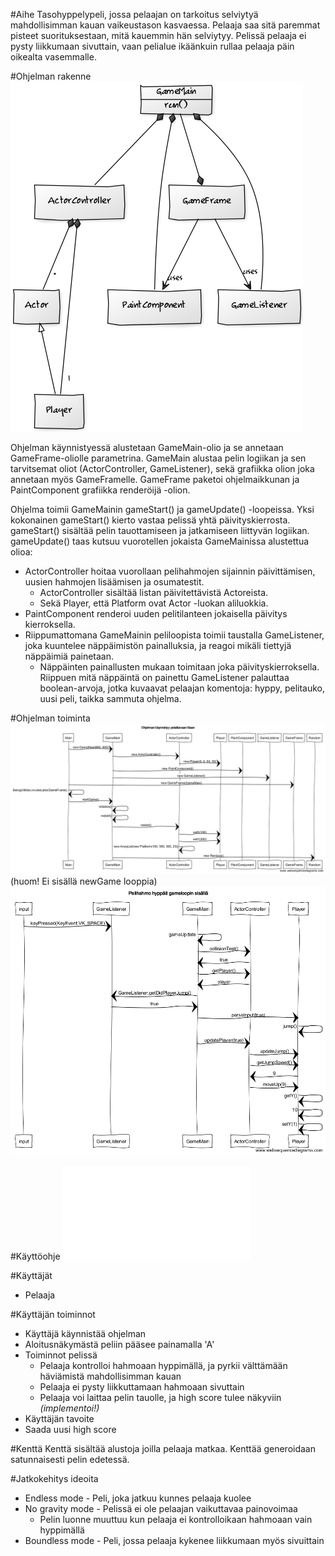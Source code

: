 #Aihe
Tasohyppelypeli, jossa pelaajan on tarkoitus selviytyä mahdollisimman kauan vaikeustason kasvaessa. Pelaaja saa sitä paremmat pisteet suorituksestaan, mitä kauemmin hän selviytyy. Pelissä pelaaja ei pysty liikkumaan sivuttain, vaan pelialue ikäänkuin rullaa pelaaja päin oikealta vasemmalle.

#Ohjelman rakenne
![Luokkakaavio](kaaviot/luokkakaavio3.png)

Ohjelman käynnistyessä alustetaan GameMain-olio ja se annetaan GameFrame-oliolle parametrina. GameMain alustaa pelin logiikan ja sen tarvitsemat oliot (ActorController, GameListener), sekä grafiikka olion joka annetaan myös GameFramelle. GameFrame paketoi ohjelmaikkunan ja PaintComponent grafiikka renderöijä -olion. 

Ohjelma toimii GameMainin gameStart() ja gameUpdate() -loopeissa. Yksi kokonainen gameStart() kierto vastaa pelissä yhtä päivityskierrosta. gameStart() sisältää pelin tauottamiseen ja jatkamiseen liittyvän logiikan. gameUpdate() taas kutsuu vuorotellen jokaista GameMainissa alustettua olioa:
* ActorController hoitaa vuorollaan pelihahmojen sijainnin päivittämisen, uusien hahmojen lisäämisen ja osumatestit.
  * ActorController sisältää listan päivitettävistä Actoreista.
  * Sekä Player, että Platform ovat Actor -luokan aliluokkia.
* PaintComponent renderoi uuden pelitilanteen jokaisella päivitys kierroksella. 
* Riippumattomana GameMainin peliloopista toimii taustalla GameListener, joka kuuntelee näppäimistön painalluksia, ja reagoi mikäli tiettyjä näppäimiä painetaan.
  * Näppäinten painallusten mukaan toimitaan joka päivityskierroksella. Riippuen mitä näppäintä on painettu GameListener palauttaa boolean-arvoja, jotka kuvaavat pelaajan komentoja: hyppy, pelitauko, uusi peli, taikka sammuta ohjelma.

#Ohjelman toiminta
![Ohjelman käynnistämisen sekvenssikaavio](kaaviot/sekvenssikaavio2.png)
(huom! Ei sisällä newGame looppia)
![Pelihahmon hyppäämisen sekvenssikaavio](kaaviot/sekvenssikaavio1.png)

#Käyttöohje
![Käyttöohjeet löytyvät täältä.](kayttoohje.md)

#Käyttäjät
* Pelaaja

#Käyttäjän toiminnot
* Käyttäjä käynnistää ohjelman
 * Aloitusnäkymästä peliin pääsee painamalla 'A' 
* Toiminnot pelissä
  * Pelaaja kontrolloi hahmoaan hyppimällä, ja pyrkii välttämään häviämistä mahdollisimman kauan
  * Pelaaja ei pysty liikkuttamaan hahmoaan sivuttain
  * Pelaaja voi laittaa pelin tauolle, ja high score tulee näkyviin *(implementoi!)*
* Käyttäjän tavoite
 * Saada uusi high score

#Kenttä
Kenttä sisältää alustoja joilla pelaaja matkaa. Kenttää generoidaan satunnaisesti pelin edetessä.

#Jatkokehitys ideoita
* Endless mode - Peli, joka jatkuu kunnes pelaaja kuolee
* No gravity mode - Pelissä ei ole pelaajan vaikuttavaa painovoimaa
  * Pelin luonne muuttuu kun pelaaja ei kontrolloikaan hahmoaan vain hyppimällä
* Boundless mode - Peli, jossa pelaaja kykenee liikkumaan myös sivuittain
